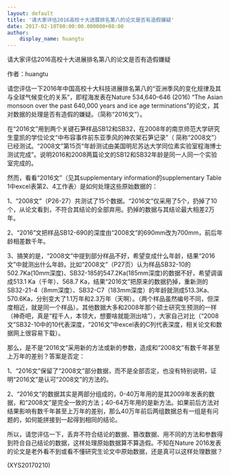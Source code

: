```yaml
---
layout: default
title: '请大家评估2016高校十大进展排名第八的论文是否有造假嫌疑'
date: 2017-02-10T00:00:00.000000+08:00
author:
    display_name: huangtu
---
```


请大家评估2016高校十大进展排名第八的论文是否有造假嫌疑

作者：huangtu

请您评估一下2016年中国高校十大科技进展排名第八的“亚洲季风的变化规律及其与全球气候变化的关系”，即程海发表在Nature 534,640–646 (2016) “The Asian monsoon over the past 640,000 years and ice age terminations”的论文，其对数据的处理是否有造假的嫌疑。（简称“2016文”）。

在“2016文”用到两个关键石笋样品SB12和SB32，在2008年的南京师范大学研究生童凯的学位论文“中布容事件前东亚季风的神农架石笋记录”（ 简称“2008文”）已经测试。“2008文”第15页“年龄测试由美国明尼苏达大学同位素实验室程海博士测试完成”。说明2016和2008两篇论文的SB12和SB32年龄是同一人同一个实验室完成的。

然而，看看“2016文”（见其supplementary information的supplementary Table 1中excel表第2、4工作表）是如何处理这些原始数据的：

1、“2008文”（P26-27）共测试了15个数据。“2016文”仅采用了5个，扔掉了10个，从论文看到，不符合其结论的全部弃用。扔掉的数据与其结论最大相差2万年。

2、“2016”文把样品SB12-690的深度由“2008文”的690mm改为700mm，前后年龄相差数千年。

3、搞笑的是，“2008文”中提到部分样品不好，希望变成什么年龄，结果“2016文”中就测出什么年龄。比如“2008文”（P27页）认为样品SB32-10的502.7Ka(10mm深度)、SB32-185的547.2Ka(185mm深度)的数据不好，希望调谐成513.1 Ka（千年）、568.7 Ka，结果“2016文”把原来的数据扔掉，重新测的SB32-21-4（8mm深度）、SB32-C7（183mm深度）的年龄就测成513.3Ka、570.6Ka，分别变大了1.1万年和2.3万年（天啊）。（两个样品虽然编号不同，但深度相近，就是同一个样品）。其他数据大多和2008年那个硕士研究生预测的一样（神奇吧，真是“程千人，本领大，想要啥就能测出啥”），大家自己对比（“2008文”SB32-10中的10代表深度，“2016文”中excel表的C列代表深度，相关论文和数据网上很容易下载）。

那么，是不是“2016文”采用新的方法或新的参数，造成和“2008文”有数千年甚至上万年的差别？答案是否定：

1、“2016文”保留了“2008文”部分数据，而不是全部否定，也没有特别说明，证明“2016文”是认可“2008文”的方法的。

2、“2016文”的数据其实是两部分组成的，0-40万年用的是其2009年发表的数据，和“2008文”是完全一致的方法；40-64万年用的是新方法。如果前后方法对结果影响有数千年甚至上万年的差别，那么40万年前后两组数据总有一组是有问题的，如何能拼接到一起得到相同的结论。

所以，请您评估一下，丢弃不符合结论的数据、篡改数据、用不同的方法和参数得到符合自己结论的数据，这样处理原始数据算不算造假。不知在Nature 2016发表的论文是老外看不到或看不懂研究生论文中原始数据，还是真可以这样处理数据？

(XYS20170210)

